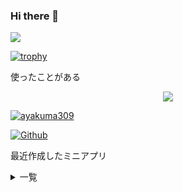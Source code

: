 ### Hi there 👋

![](https://github-profile-summary-cards.vercel.app/api/cards/profile-details?username=ayakuma309&theme=2077)

[![trophy](https://github-profile-trophy.vercel.app/?username=ayakuma309&theme=onedark)](https://github-profile-trophy.vercel.app/?username=ayakuma309&theme=tokyonight)

使ったことがある
<p align="center">
  <a href="https://skillicons.dev">
    <img src="https://skillicons.dev/icons?i=git,github,docker,bootstrap,emotion,materialui,tailwind,html,css,sass,js,ts,ruby,jquery,react,nextjs,nodejs,express,fastapi,rails,jest,prisma,mysql,postgres,postman,firebase,planetscale,supabase,netlify,vercel" />
  </a>
</p>


<p align="left">
  <a href="https://github.com/ayakuma309">
    <img src="https://komarev.com/ghpvc/?username=ayakuma309" alt="ayakuma309" />
  </a>
</p>

[![Github](https://img.shields.io/badge/--FFFFFF?style=social&logo=github&label=Follow%20ayakuma309)](https://github.com/ayakuma309)


最近作成したミニアプリ

<details>
<summary>一覧</summary>



| [くまアバター](https://kuma-avatar.vercel.app/) | [アプリガチャ](https://pf-gacha.web.app/) |[あの人の感じはどんな漢字](https://feeling-kanji.vercel.app/)|
----|---- | ----
| ![avatar](https://github.com/ayakuma309/ayakuma309/assets/113405777/ca426da0-1290-4384-8951-bfd8ac45bfee)|![gacha](https://github.com/ayakuma309/ayakuma309/assets/113405777/5214587e-d533-4a81-bd60-cbf598a4aa8b) |![kanji](https://github.com/ayakuma309/ayakuma309/assets/113405777/2a68454c-0a60-48b7-bd32-889104c0a640)
|<img src="https://skillicons.dev/icons?i=js,react,vercel" width="75px" />|<img src="https://skillicons.dev/icons?i=ts,react,firebase" width="75px" />|<img src="https://skillicons.dev/icons?i=js,nextjs,vercel" width="75px" />|
|🧸アバターメーカーです|🎰スクールの方のアプリをもっと多くの人に知って欲しいと言う思いで作成しました|😎誰かのイメージを漢字で伝えるミニアプリです

| [My Jukebox ](https://my-jukebox.vercel.app/)|[Movie Wizard](https://movie-wizard.vercel.app/)|[Game Lottery](https://game-lottery-one.vercel.app/ )
----|---- | ----
|![jukebox](https://github.com/ayakuma309/ayakuma309/assets/113405777/cd5d7d8f-501a-4241-a730-97c0c143ed0a)|![wizard](https://github.com/ayakuma309/ayakuma309/assets/113405777/bfdf8c53-312b-44f0-b98f-806772ede68a)| ![game](https://github.com/ayakuma309/ayakuma309/assets/113405777/94b209e1-04a9-4a60-bb43-d784f4792c4f)
|<img src="https://skillicons.dev/icons?i=ts,nextjs,vercel" width="75px" />|<img src="https://skillicons.dev/icons?i=ts,nextjs,vercel" width="75px" />|<img src="https://skillicons.dev/icons?i=ts,nextjs,vercel" width="75px" />|
|🎧新しい音楽に出会えるミニアプリです|🎥映画のおすすめに出会えるミニアプリです|🎮ゲームのおすすめに出会えるミニアプリです

| [感謝を伝え鯛。](https://thank-you-tai.vercel.app)| [セリフの映画館](https://movie-dialoge.vercel.app/) |[Music Treasure Hunter](https://music-treasurehunter.vercel.app/)|
----|---- | ----
| ![taiyaki](https://github.com/ayakuma309/ayakuma309/assets/113405777/04d2f727-54df-44b1-9e96-ee369ddfa26e)|![cinema](https://github.com/ayakuma309/ayakuma309/assets/113405777/99abb066-889b-4f48-b655-92a4688ed776)|![tresurehunter](https://github.com/ayakuma309/ayakuma309/assets/113405777/86906212-d773-45d6-857f-7abb979e7c77)
|<img src="https://skillicons.dev/icons?i=materialui,tailwind,ts,nextjs,firebase,vercel" width="150px" />|<img src="https://skillicons.dev/icons?i=materialui,tailwind,ts,nextjs,firebase,vercel" width="150px" />|<img src="https://skillicons.dev/icons?i=materialui,tailwind,ts,nextjs,firebase,vercel,ruby,rails,postgres" width="225px" />|
|💃全ての人に感謝を伝えたいです|🎥映画のセリフから新しい映画に出会えるミニアプリです|🎵気に入った歌詞から音楽を探せるミニアプリです

| [マスクをした本たち](https://maskedbook.fly.dev/)| [Hero](https://movie-heroes.vercel.app/) |letters tube(開発中)|
----|---- | ----
| ![masked](https://github.com/ayakuma309/ayakuma309/assets/113405777/d13aac3a-d20f-41eb-b9ba-e367077fc272)|![hero](https://github.com/ayakuma309/ayakuma309/assets/113405777/f517d834-ffae-4018-b1cb-c26576bab527)|![icon](https://github.com/ayakuma309/ayakuma309/assets/113405777/59f6cee2-5aa7-4a11-8ec8-673b424295e4)
|<img src="https://skillicons.dev/icons?i=tailwind,ruby,rails,postgres" width="100px" />|<img src="https://skillicons.dev/icons?i=materialui,tailwind,ts,nextjs,prisma,postgres,vercel" width="175px" />|<img src="https://skillicons.dev/icons?i=tailwind,ts,nextjs,prisma,mysql,planetscale,vercel" width="175px" />|
|📚普段本を読まない方や読んでる方でもあらすじから本を選ぶアプリです|🎥個人的に好きな映画を集めたミニアプリです|📎スクールの情報をまとめたアプリが欲しかったので作成しました


### その他
|[Hero2](https://timely-licorice-24485d.netlify.app/)|[ありがとう](https://festival-60805.web.app/)
----|---- 
|<img src="https://github.com/ayakuma309/ayakuma309/assets/113405777/b6602196-f9fe-491e-a54e-52799ce08a0a" width="200px" />|<img src="https://github.com/ayakuma309/ayakuma309/assets/113405777/4752377e-4d48-4b6e-b8d1-62f91324aaa8" width="200px"  />


</details>
